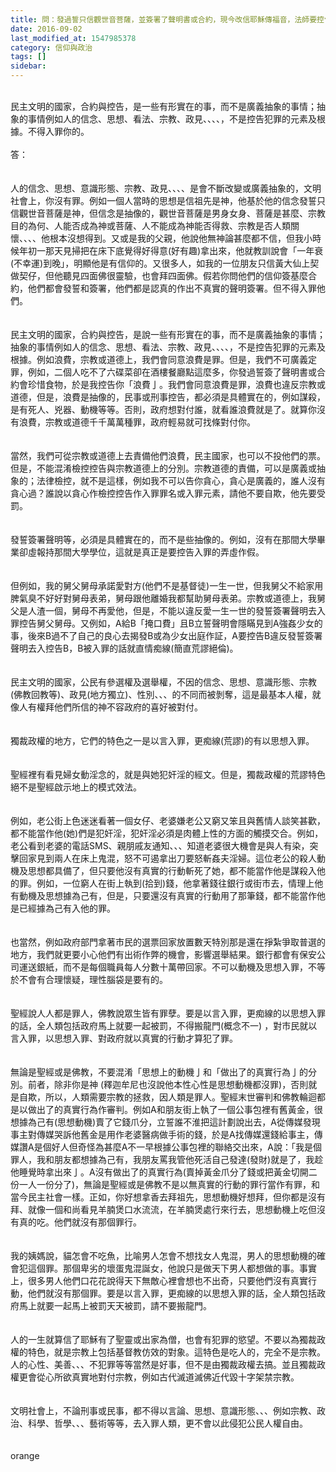 ```yaml
---
title: 問：發過誓只信觀世音菩薩，並簽署了聲明書或合約，現今改信耶穌傳福音，法師要控告我
date: 2016-09-02
last_modified_at: 1547985378
category: 信仰與政治
tags: []
sidebar: 
---
```


<br/>民主文明的國家，合約與控告，是一些有形實在的事，而不是廣義抽象的事情；抽象的事情例如人的信念、思想、看法、宗教、政見、、、、，不是控告犯罪的元素及根據。不得入罪你的。<br/><br/><!--more-->答：<br/><br/><br/>人的信念、思想、意識形態、宗教、政見、、、、是會不斷改變或廣義抽象的，文明社會上，你沒有罪。例如一個人當時的思想是信祖先是神，他基於他的信念發誓只信觀世音菩薩是神，但信念是抽像的，觀世音菩薩是男身女身、菩薩是甚麼、宗教目的為何、人能否成為神或菩薩、人不能成為神能否得救、宗教是否人類關懷、、、、他根本沒想得到。又或是我的父親，他說他無神論甚麼都不信，但我小時候年初一那天見掃把在床下底覺得好得意(好有趣)拿出來，他就教訓說會「一年衰(不幸運)到晚」，明顯他是有信仰的。又很多人，如我的一位朋友只信黃大仙上契做契仔，但他聽見四面佛很靈驗，也會拜四面佛。假若你問他們的信仰簽基麼合約，他們都會發誓和簽署，他們都是認真的作出不真實的聲明簽署。但不得入罪他們。<br/><br/><br/>民主文明的國家，合約與控告，是說一些有形實在的事，而不是廣義抽象的事情；抽象的事情例如人的信念、思想、看法、宗教、政見、、、、，不是控告犯罪的元素及根據。例如浪費，宗教或道德上，我們會同意浪費是罪。但是，我們不可廣義定罪，例如，二個人吃不了六碟菜卻在酒樓餐廳點這麼多，你發過誓簽了聲明書或合約會珍惜食物，於是我控告你「浪費亅。我們會同意浪費是罪，浪費也違反宗教或道德，但是，浪費是抽像的，民事或刑事控告，都必須是具體實在的，例如謀殺，是有死人、兇器、動機等等。否則，政府想對付誰，就看誰浪費就是了。就算你沒有浪費，宗教或道德千千萬萬種罪，政府輕易就可找條對付你。<br/><br/><br/>當然，我們可從宗教或道德上去責備他們浪費，民主國家，也可以不投他們的票。但是，不能混淆檢控控告與宗教道德上的分別。宗教道德的責備，可以是廣義或抽象的；法律檢控，就不是這樣，例如我不可以告你貪心，貪心是廣義的，誰人沒有貪心過？誰說以貪心作檢控控告作入罪罪名或入罪元素，請他不要自欺，他先要受罰。<br/><br/><br/>發誓簽署聲明等，必須是具體實在的，而不是些抽像的。例如，沒有在那間大學畢業卻虛報持那間大學學位，這就是真正是要控告入罪的弄虛作假。<br/><br/><br/>但例如，我的舅父舅母承諾愛對方(他們不是基督徒)一生一世，但我舅父不給家用脾氣臭不好好對舅母表弟，舅母跟他離婚我都幫助舅母表弟。宗教或道德上，我舅父是人渣一個，舅母不再愛他，但是，不能以違反愛一生一世的發誓簽署聲明去入罪控告舅父舅母。又例如，A給B「掩口費」且B立誓聲明會隱瞞見到A強姦少女的事，後來B過不了自己的良心去揭發B或為少女出庭作証，A要控告B違反發誓簽署聲明去入控告B，B被入罪的話就直情痴線(簡直荒謬絕倫)。<br/><br/><br/>民主文明的國家，公民有參選權及選舉權，不因的信念、思想、意識形態、宗教(佛教回教等)、政見(地方獨立)、性別、、、的不同而被剝奪，這是最基本人權，就像人有權拜他們所信的神不容政府的喜好被對付。<br/><br/><br/>獨裁政權的地方，它們的特色之一是以言入罪，更痴線(荒謬)的有以思想入罪。<br/><br/><br/>聖經裡有看見婦女動淫念的，就是與她犯奸淫的經文。但是，獨裁政權的荒謬特色絕不是聖經啟示地上的模式效法。<br/><br/><br/>例如，老公街上色迷迷看著一個女仔、老婆嫌老公又窮又笨且與舊情人談笑甚歡，都不能當作他(她)們是犯奸淫，犯奸淫必須是肉體上性的方面的觸摸交合。例如，老公看到老婆的電話SMS、親朋戚友通知、、、知道老婆很大機會是與人有染，突擊回家見到兩人在床上鬼混，怒不可遏拿出刀要怒斬姦夫淫婦。這位老公的殺人動機及思想都具備了，但只要他沒有真實的行動斬死了她，都不能當作他是謀殺入他的罪。例如，一位窮人在街上執到(拾到)錢，他拿著錢往銀行或街市去，情理上他有動機及思想據為己有，但是，只要還沒有真實的行動用了那筆錢，都不能當作他是已經據為己有入他的罪。<br/><br/><br/>也當然，例如政府部門拿著市民的選票回家放置數天特別那是還在掙紮爭取普選的地方，我們就更要小心他們有出術作弊的機會，影響選舉結果。銀行都會有保安公司運送銀紙，而不是每個職員每人分數十萬帶回家。不可以動機及思想入罪，不等於不會有合理懷疑，理性腦袋是要有的。<br/><br/><br/>聖經說人人都是罪人，佛教說眾生皆有罪孽。要是以言入罪，更痴線的以思想入罪的話，全人類包括政府馬上就要一起被罰，不得搬龍門(概念不一) ，對市民就以言入罪，以思想入罪、對政府就以真實的行動才算犯了罪。<br/><br/><br/>無論是聖經或是佛教，不要混淆「思想上的動機亅和「做出了的真實行為亅的分別。前者，除非你是神 (釋迦牟尼也沒說他本性心性是思想動機都沒罪)，否則就是自欺，所以，人類需要宗教的拯救，因人類是罪人。聖經末世審判和佛教輪迴都是以做出了的真實行為作審判。例如A和朋友街上執了一個公事包裡有舊黃金，很想據為己有(思想動機)賣了它錢爪分，立誓誰不淮把這計劃說出去，A從傳媒發現事主對傳媒哭訴他舊金是用作老婆醫病做手術的錢，於是A找傳媒還錢給事主，傳媒讚A是個好人但奇怪為甚麼A不一早根據公事包裡的聯絡交出來，A說：「我是個罪人，我和朋友都想據為己有，我朋友罵我管他死活自己發達(發財)就是了，我趁他睡覺時拿出來亅。A沒有做出了的真實行為(賣掉黃金爪分了錢或把黃金切開二份一人一份分了)，無論是聖經或是佛教不是以無真實的行動的罪行當作有罪，和當今民主社會一樣。正如，你好想拿香去拜祖先，思想動機好想拜，但你都是沒有拜、就像一個和尚看見羊腩煲口水流流，在羊腩煲處行來行去，思想動機上吃但沒有真的吃。他們就沒有那個罪行。<br/><br/><br/>我的姨媽說，貓怎會不吃魚，比喻男人怎會不想找女人鬼混，男人的思想動機的確會犯這個罪。那個卑劣的壞蛋鬼混誕女，他說只是做天下男人都想做的事。事實上，很多男人他們口花花說得天下無敵心裡會想也不出奇，只要他們沒有真實行動，他們就沒有那個罪。要是以言入罪，更痴線的以思想入罪的話，全人類包括政府馬上就要一起馬上被罰天天被罰，請不要搬龍門。<br/><br/><br/>人的一生就算信了耶穌有了聖靈或出家為僧，也會有犯罪的慾望。不要以為獨裁政權的特色，就是宗教上包括基督教仿效的對象。這特色是吃人的，完全不是宗教。人的心性、美善、、、不犯罪等等當然是好事，但不是由獨裁政權去搞。並且獨裁政權更會從心所欲真實地對付宗教，例如古代滅道滅佛近代毀十字架禁宗教。<br/><br/><br/>文明社會上，不論刑事或民事，都不得以言論、思想、意識形態、、、例如宗教、政治、科學、哲學、、、藝術等等，去入罪人類，更不會以此侵犯公民人權自由。<br/><br/><br/>orange
